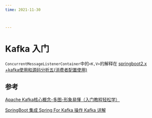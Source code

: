 ```yaml
---
time: 2021-11-30



---
```

# Kafka 入门



`ConcurrentMessageListenerContainer`中的`<K,V>`的解释在 [springboot2.x +kafka使用和源码分析五(消费者配置使用)](https://www.codeleading.com/article/19873229885/)



## 参考

[Apache Kafka核心概念-多图-形象易懂（入门教程轻松学）](https://blog.csdn.net/liyiming2017/article/details/82805479)

[SpringBoot 集成 Spring For Kafka 操作 Kafka 详解](http://www.mydlq.club/article/34/)

